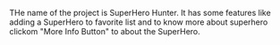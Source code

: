 THe name of the project is SuperHero Hunter. It has some features like adding a SuperHero to favorite list and to know more about superhero clickom "More Info Button" to about the SuperHero.
